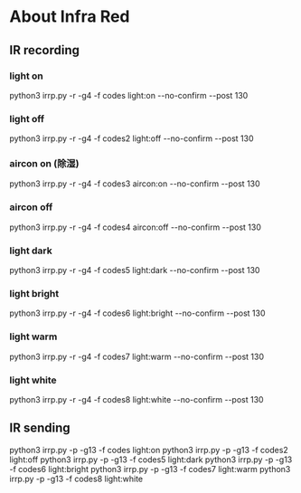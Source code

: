 # About Infra Red

## IR recording

### light on
python3 irrp.py -r -g4 -f codes light:on --no-confirm --post 130

### light off
python3 irrp.py -r -g4 -f codes2 light:off --no-confirm --post 130

### aircon on (除湿)
python3 irrp.py -r -g4 -f codes3 aircon:on --no-confirm --post 130

### aircon off
python3 irrp.py -r -g4 -f codes4 aircon:off --no-confirm --post 130

### light dark
python3 irrp.py -r -g4 -f codes5 light:dark --no-confirm --post 130

### light bright
python3 irrp.py -r -g4 -f codes6 light:bright --no-confirm --post 130

### light warm
python3 irrp.py -r -g4 -f codes7 light:warm --no-confirm --post 130

### light white
python3 irrp.py -r -g4 -f codes8 light:white --no-confirm --post 130


## IR sending
python3 irrp.py -p -g13 -f codes light:on
python3 irrp.py -p -g13 -f codes2 light:off
python3 irrp.py -p -g13 -f codes5 light:dark
python3 irrp.py -p -g13 -f codes6 light:bright
python3 irrp.py -p -g13 -f codes7 light:warm
python3 irrp.py -p -g13 -f codes8 light:white

